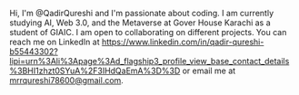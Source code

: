 Hi, I'm @QadirQureshi and I'm passionate about coding. I am currently studying AI, Web 3.0, and the Metaverse at Gover House Karachi as a student of GIAIC. I am open to collaborating on different projects. You can reach me on LinkedIn at https://www.linkedin.com/in/qadir-qureshi-b55443302?lipi=urn%3Ali%3Apage%3Ad_flagship3_profile_view_base_contact_details%3BHI1zhzt0SYuA%2F3IHdQaEmA%3D%3D or email me at mrrqureshi78600@gmail.com.
